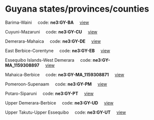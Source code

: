 # Guyana states/provinces/counties
Barima-Waini&nbsp;&nbsp;&nbsp;&nbsp;&nbsp;code: **ne3:GY-BA**&nbsp;&nbsp;&nbsp;&nbsp;&nbsp;[view](../../export/geojson/medium/ne3/gy/ba.geojson)&nbsp;&nbsp;&nbsp;&nbsp;&nbsp;


Cuyuni-Mazaruni&nbsp;&nbsp;&nbsp;&nbsp;&nbsp;code: **ne3:GY-CU**&nbsp;&nbsp;&nbsp;&nbsp;&nbsp;[view](../../export/geojson/medium/ne3/gy/cu.geojson)&nbsp;&nbsp;&nbsp;&nbsp;&nbsp;


Demerara-Mahaica&nbsp;&nbsp;&nbsp;&nbsp;&nbsp;code: **ne3:GY-DE**&nbsp;&nbsp;&nbsp;&nbsp;&nbsp;[view](../../export/geojson/medium/ne3/gy/de.geojson)&nbsp;&nbsp;&nbsp;&nbsp;&nbsp;


East Berbice-Corentyne&nbsp;&nbsp;&nbsp;&nbsp;&nbsp;code: **ne3:GY-EB**&nbsp;&nbsp;&nbsp;&nbsp;&nbsp;[view](../../export/geojson/medium/ne3/gy/eb.geojson)&nbsp;&nbsp;&nbsp;&nbsp;&nbsp;


Essequibo Islands-West Demerara&nbsp;&nbsp;&nbsp;&nbsp;&nbsp;code: **ne3:GY-MA_1159308897**&nbsp;&nbsp;&nbsp;&nbsp;&nbsp;[view](../../export/geojson/medium/ne3/gy/ma_1159308897.geojson)&nbsp;&nbsp;&nbsp;&nbsp;&nbsp;


Mahaica-Berbice&nbsp;&nbsp;&nbsp;&nbsp;&nbsp;code: **ne3:GY-MA_1159308871**&nbsp;&nbsp;&nbsp;&nbsp;&nbsp;[view](../../export/geojson/medium/ne3/gy/ma_1159308871.geojson)&nbsp;&nbsp;&nbsp;&nbsp;&nbsp;


Pomeroon-Supenaam&nbsp;&nbsp;&nbsp;&nbsp;&nbsp;code: **ne3:GY-PM**&nbsp;&nbsp;&nbsp;&nbsp;&nbsp;[view](../../export/geojson/medium/ne3/gy/pm.geojson)&nbsp;&nbsp;&nbsp;&nbsp;&nbsp;


Potaro-Siparuni&nbsp;&nbsp;&nbsp;&nbsp;&nbsp;code: **ne3:GY-PT**&nbsp;&nbsp;&nbsp;&nbsp;&nbsp;[view](../../export/geojson/medium/ne3/gy/pt.geojson)&nbsp;&nbsp;&nbsp;&nbsp;&nbsp;


Upper Demerara-Berbice&nbsp;&nbsp;&nbsp;&nbsp;&nbsp;code: **ne3:GY-UD**&nbsp;&nbsp;&nbsp;&nbsp;&nbsp;[view](../../export/geojson/medium/ne3/gy/ud.geojson)&nbsp;&nbsp;&nbsp;&nbsp;&nbsp;


Upper Takutu-Upper Essequibo&nbsp;&nbsp;&nbsp;&nbsp;&nbsp;code: **ne3:GY-UT**&nbsp;&nbsp;&nbsp;&nbsp;&nbsp;[view](../../export/geojson/medium/ne3/gy/ut.geojson)&nbsp;&nbsp;&nbsp;&nbsp;&nbsp;

